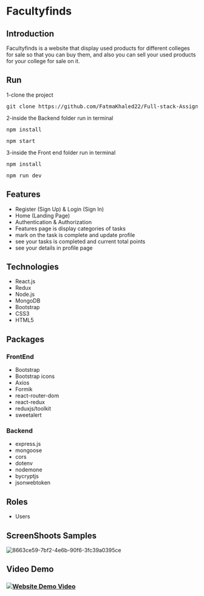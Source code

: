 <h1>Facultyfinds</h1>
<h2>Introduction</h2>
Facultyfinds is a website that display used products for different colleges for sale so that you can buy them, and also you can sell your used products for your college for sale on it.

<h2>Run</h2>
1-clone the project
<pre>
git clone https://github.com/FatmaKhaled22/Full-stack-Assignment
</pre>
2-inside the Backend folder run in terminal
<pre>
npm install
</pre>

<pre>
npm start
</pre>

3-inside the Front end folder run in terminal
<pre>
npm install
</pre>

<pre>
npm run dev
</pre>


## Features
- Register (Sign Up) & Login (Sign In)
- Home (Landing Page)
- Authentication & Authorization
- Features page is display categories of tasks 
- mark on the task is complete and update profile
- see your tasks is completed and current total points  
- see your details in profile page



## Technologies
- React.js
- Redux
- Node.js
- MongoDB
- Bootstrap
- CSS3
- HTML5

## Packages
### FrontEnd
- Bootstrap
- Bootstrap icons
- Axios
- Formik 
- react-router-dom
- react-redux
- reduxjs/toolkit
- sweetalert

### Backend
- express.js
- mongoose
- cors
- dotenv
- nodemone
- bycryptjs
- jsonwebtoken

## Roles
- Users

## ScreenShoots Samples

![8663ce59-7bf2-4e6b-90f6-3fc39a0395ce](https://github.com/SamarSamyE/Pharmacy_System/assets/125185900/523738b8-b0fb-482f-baf8-afbebb8584dc)



## Video Demo 

### [![Website Demo Video](https://github.com/SamarSamyE/Pharmacy_System/assets/125185900/523738b8-b0fb-482f-baf8-afbebb8584dc)](https://drive.google.com/file/d/1zP3t8NAvnp34CiFegijvW60FhIhwXlNS/view?usp=sharing)
